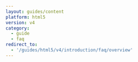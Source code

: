 ```yaml
---
layout: guides/content
platform: html5
version: v4
category:
  - guide
  - faq
redirect_to:
  - '/guides/html5/v4/introduction/faq/overview'
---
```

